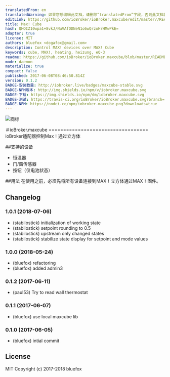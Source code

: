 ```yaml
---
translatedFrom: en
translatedWarning: 如果您想编辑此文档，请删除“translatedFrom”字段，否则此文档将再次自动翻译
editLink: https://github.com/ioBroker/ioBroker.maxcube/edit/master//README.md
title: Max! Cube
hash: QHOIZ10wpa1+8vkJ/NuVAfODNeN1o6wQrzoHrHMwPkE=
adapter: true
license: MIT
authors: bluefox <dogafox@gmail.com>
description: Control MAX! devices over MAX! Cube
keywords: cube, MAX!, heating, heizung, eQ-3
readme: https://github.com/ioBroker/ioBroker.maxcube/blob/master/README.md
mode: daemon
materialize: true
compact: false
published: 2017-06-08T08:46:50.814Z
version: 0.1.2
BADGE-安装数量: http://iobroker.live/badges/maxcube-stable.svg
BADGE-NPM版本: http://img.shields.io/npm/v/iobroker.maxcube.svg
BADGE-下载: https://img.shields.io/npm/dm/iobroker.maxcube.svg
BADGE-测试: https://travis-ci.org/ioBroker/ioBroker.maxcube.svg?branch=master
BADGE-NPM: https://nodei.co/npm/iobroker.maxcube.png?downloads=true
---
```

![商标](zh-cn/adapterref/iobroker.maxcube/../../../en/adapterref/iobroker.maxcube/admin/maxcube.png)


＃ioBroker.maxcube ==================================
ioBroker适配器控制Max！通过立方体

##支持的设备
 - 恒温器
 - 门/窗传感器
 - 按钮（仅电池状态）

##用法
在使用之前，必须先将所有设备连接到MAX！立方体通过MAX！固件。

## Changelog
### 1.0.1 (2018-07-06)
* (stabilostick) initialization of working state
* (stabilostick) setpoint rounding to 0.5
* (stabilostick) upstream only changed states
* (stabilostick) stabilize state display for setpoint and mode values

### 1.0.0 (2018-05-24)
* (bluefox) refactoring
* (bluefox) added admin3

### 0.1.2 (2017-06-11)
* (paul53) Try to read wall thermostat

### 0.1.1 (2017-06-07)
* (bluefox) use local maxcube lib

### 0.1.0 (2017-06-05)
* (bluefox) intial commit

## License

MIT Copyright (c) 2017-2018 bluefox